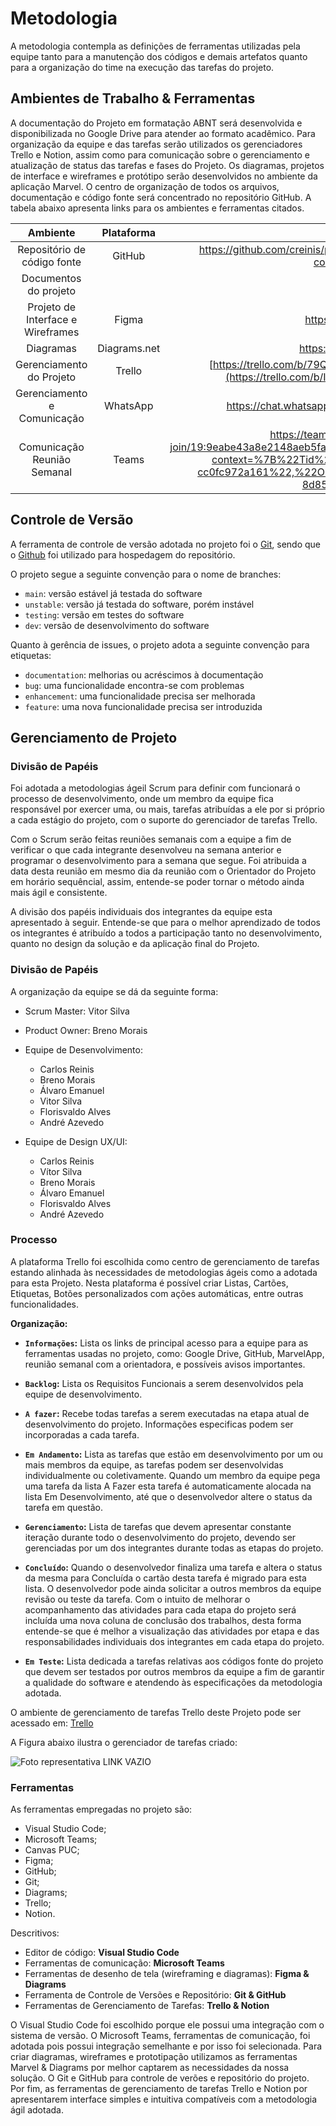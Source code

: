 
# Metodologia

A metodologia contempla as definições de ferramentas utilizadas pela equipe tanto para a manutenção dos códigos e demais artefatos quanto para a organização do time na execução das tarefas do projeto.

## Ambientes de Trabalho & Ferramentas
A documentação do Projeto em formatação ABNT será desenvolvida e disponibilizada no Google Drive para atender ao formato acadêmico. Para organização da equipe e das tarefas serão utilizados os gerenciadores Trello e Notion, assim como para comunicação sobre o gerenciamento e atualização de status das tarefas e fases do Projeto. Os diagramas, projetos de interface e wireframes e protótipo serão desenvolvidos no ambiente da aplicação Marvel. O centro de organização de todos os arquivos, documentação e código fonte será concentrado no repositório GitHub. A tabela abaixo apresenta links para os ambientes e ferramentas citados.

|              Ambiente              |  Plataforma  |                                    Link de Acesso                                    |
|:----------------------------------:|:------------:|:------------------------------------------------------------------------------------:|
|     Repositório de código fonte    |    GitHub    | https://github.com/creinis/pmv-ads-2023-2-e3-proj-mov-t2-g3-comandas/tree/main      |
|        Documentos do projeto       | |  |
| Projeto de Interface e  Wireframes |   Figma  |  https://www.figma.com/                              |
| Diagramas			     | Diagrams.net |  https://www.diagrams.net/                             |
|      Gerenciamento do Projeto      |    Trello    | [https://trello.com/b/79Q3om0J/gest%C3%A3o-projeto-vagas](https://trello.com/b/IAWJMwHt/kanban-quadro-modelo)    |
|      Gerenciamento e Comunicação   |    WhatsApp    | https://chat.whatsapp.com/F10LE4hwG8DE7CPlMCEx4X   |
|      Comunicação Reunião Semanal   |    Teams     | https://teams.microsoft.com/l/meetup-join/19:9eabe43a8e2148aeb5fa261d1fcffe0e@thread.tacv2/1693430496252?context=%7B%22Tid%22:%2214cbd5a7-ec94-46ba-b314-cc0fc972a161%22,%22Oid%22:%22518fbd50-f1f2-4481-a4d2-8d851bf014b4%22%7D   |


## Controle de Versão

A ferramenta de controle de versão adotada no projeto foi o
[Git](https://git-scm.com/), sendo que o [Github](https://github.com)
foi utilizado para hospedagem do repositório.

O projeto segue a seguinte convenção para o nome de branches:

- `main`: versão estável já testada do software
- `unstable`: versão já testada do software, porém instável
- `testing`: versão em testes do software
- `dev`: versão de desenvolvimento do software

Quanto à gerência de issues, o projeto adota a seguinte convenção para
etiquetas:

- `documentation`: melhorias ou acréscimos à documentação
- `bug`: uma funcionalidade encontra-se com problemas
- `enhancement`: uma funcionalidade precisa ser melhorada
- `feature`: uma nova funcionalidade precisa ser introduzida


## Gerenciamento de Projeto

### Divisão de Papéis
Foi adotada a metodologias ágeil Scrum para definir com funcionará o processo de desenvolvimento, onde um membro da equipe fica responsável por exercer uma, ou mais, tarefas atribuídas a ele por si próprio a cada estágio do projeto, com o suporte do gerenciador de tarefas Trello. 

Com o Scrum serão feitas reuniões semanais com a equipe a fim de verificar o que cada integrante desenvolveu na semana anterior e programar o desenvolvimento para a semana que segue. Foi atribuida a data desta reunião em mesmo dia da reunião com o Orientador do Projeto em horário sequêncial, assim, entende-se poder tornar o método ainda mais ágil e consistente.

A divisão dos papéis individuais dos integrantes da equipe esta apresentado à seguir. Entende-se que para o melhor aprendizado de todos os integrantes é atribuído a todos a participação tanto no desenvolvimento, quanto no design da solução e da aplicação final do Projeto.

### Divisão de Papéis

A organização da equipe se dá da seguinte forma:

+ Scrum Master: Vitor Silva
+ Product Owner: Breno Morais

+ Equipe de Desenvolvimento:
	- Carlos Reinis 
	- Breno Morais
	- Álvaro Emanuel
	- Vitor Silva
	- Florisvaldo Alves
	- André Azevedo


+ Equipe de Design UX/UI:
	- Carlos Reinis
	- Vítor Silva
	- Breno Morais
	- Álvaro Emanuel
	- Florisvaldo Alves
	- André Azevedo


### Processo

A plataforma Trello foi escolhida como centro de gerenciamento de tarefas estando alinhada às necessidades de metodologias ágeis como a adotada para esta Projeto. Nesta plataforma é possível criar Listas, Cartões, Etiquetas, Botões personalizados com ações automáticas, entre outras funcionalidades.

**Organização:**

- **`Informações`:** 
	Lista os links de principal acesso para a equipe para as ferramentas usadas no projeto, como: Google Drive, GitHub, MarvelApp, reunião semanal com a orientadora, e possíveis avisos importantes.

- **`Backlog`:** 
	Lista os Requisitos Funcionais a serem desenvolvidos pela equipe de desenvolvimento. 

- **`A fazer`:** 
	Recebe todas tarefas a serem executadas na etapa atual de desenvolvimento do projeto. Informações especificas podem ser incorporadas a cada tarefa.

- **`Em Andamento`:** 
	Lista as tarefas que estão em desenvolvimento por um ou mais membros da equipe, as tarefas podem ser desenvolvidas individualmente ou coletivamente. Quando um membro da equipe pega uma tarefa da lista A Fazer esta tarefa é automaticamente alocada na lista Em Desenvolvimento, até que o desenvolvedor altere o status da tarefa em questão.

- **`Gerenciamento`:** 
	Lista de tarefas que devem apresentar constante iteração durante todo o desenvolvimento do projeto, devendo ser gerenciadas por um dos integrantes durante todas as etapas do projeto. 

- **`Concluído`:** 
	Quando o desenvolvedor finaliza uma tarefa e altera o status da mesma para Concluída o cartão desta tarefa é migrado para esta lista. O desenvolvedor pode ainda solicitar a outros membros da equipe revisão ou teste da tarefa. Com o intuito de melhorar o acompanhamento das atividades para cada etapa do projeto será incluída uma nova coluna de conclusão dos trabalhos, desta forma entende-se que é melhor a visualização das atividades por etapa e das responsabilidades individuais dos integrantes em cada etapa do projeto.

- **`Em Teste`:** 
	Lista dedicada a tarefas relativas aos códigos fonte do projeto que devem ser testados por outros membros da equipe a fim de garantir a qualidade do software e atendendo às especificações da metodologia adotada. 

O ambiente de gerenciamento de tarefas Trello deste Projeto pode ser acessado em: 
[Trello](https://trello.com/b/IAWJMwHt/kanban-quadro-modelo)

A Figura abaixo ilustra o gerenciador de tarefas criado: 
 
 ![Foto representativa]() LINK VAZIO
 

### Ferramentas

As ferramentas empregadas no projeto são:

- Visual Studio Code;
- Microsoft Teams;
- Canvas PUC;
- Figma;
- GitHub;
- Git;
- Diagrams;
- Trello;
- Notion.

Descritivos:

- Editor de código: **Visual Studio Code**
- Ferramentas de comunicação: **Microsoft Teams**
- Ferramentas de desenho de tela (wireframing e diagramas): **Figma & Diagrams**
- Ferramenta de Controle de Versões e Repositório: **Git & GitHub**
- Ferramentas de Gerenciamento de Tarefas: **Trello & Notion**

O Visual Studio Code foi escolhido porque ele possui uma integração com o sistema de versão. O Microsoft Teams, ferramentas de comunicação, foi adotada pois possui
integração semelhante e por isso foi selecionada. Para criar diagramas, wireframes e prototipação utilizamos as ferramentas Marvel & Diagrams por melhor captarem as
necessidades da nossa solução. O Git e GitHub para controle de verões e repositório do projeto. Por fim, as ferramentas de gerenciamento de tarefas Trello e Notion por apresentarem interface simples e intuitiva compatíveis com a metodologia ágil adotada.
